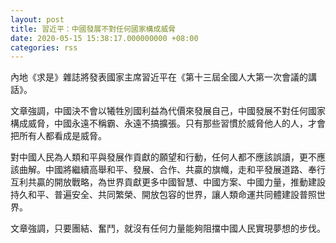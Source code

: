 ```yaml
---
layout: post
title: 習近平：中國發展不對任何國家構成威脅
date: 2020-05-15 15:38:17.000000000 +08:00
categories: rss
---
```


內地《求是》雜誌將發表國家主席習近平在《第十三屆全國人大第一次會議的講話》。

文章強調，中國決不會以犧牲別國利益為代價來發展自己，中國發展不對任何國家構成威脅，中國永遠不稱霸、永遠不搞擴張。只有那些習慣於威脅他人的人，才會把所有人都看成是威脅。

對中國人民為人類和平與發展作貢獻的願望和行動，任何人都不應該誤讀，更不應該曲解。中國將繼續高舉和平、發展、合作、共贏的旗幟，走和平發展道路、奉行互利共贏的開放戰略，為世界貢獻更多中國智慧、中國方案、中國力量，推動建設持久和平、普遍安全、共同繁榮、開放包容的世界，讓人類命運共同體建設普照世界。

文章強調，只要團結、奮鬥，就沒有任何力量能夠阻擋中國人民實現夢想的步伐。
